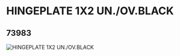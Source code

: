 # HINGEPLATE  1X2 UN./OV.BLACK
## 73983
![HINGEPLATE  1X2 UN./OV.BLACK](https://lc-www-live-s.legocdn.com/media/bricks/5/2/74011.jpg)